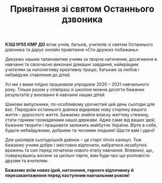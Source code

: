 ﻿---
title: Привітання зі святом Останнього дзвоника
---

**КЗШ №55 КМР ДО** вітає учнів, батьків, учителів зі святом Останнього дзвоника та дарує онлайн привітання «Сто дружніх побажань».

Дякуємо нашим талановитим учням за творче натхнення, досягнення в навчанні та своєчасно виконані домашні завдання, найкращим учителям за наполегливу креативну працю, батькам за любов і небайдуже ставлення до дітей.

Усі ми з вами плідно працювали упродовж 2020 – 2021 навчального року. Тільки разом у співпраці зі школою можна досягти бажаних результатів у вихованні й навчанні наших дітей.

Шановні випускники, по-особливому урочистий цей день сьогодні для вас. Передзвін останнього дзвінка відкриває нову сторінку вашого життя – дорослого життя. Бажаємо знайти власну життєву стежину, стати гідними громадянами нашої держави. Адже саме від ваших ідей, бажання творити і працювати залежить майбутнє України. Вірте в себе, будьте небайдужими, добрими та чесними людьми! Щастя вам і удачі!

Для школярів сьогоднішній дзвінок – це старт літніх канікул. Тож бажаємо учням добре і змістовно відпочити, набратися незабутніх вражень та сил перед початком нового етапу навчання. Впевнені, що, повернувшись восени за шкільні парти, вам буде про що розповісти друзям та вчителям.

**Бажаємо всім нових ідей, натхнення, гарного відпочинку й перезавантаження перед наступним навчальним роком!**

<youtube id="ZaEkQ-rZlM0" />

